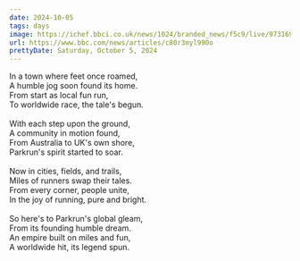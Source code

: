 ```yaml
---
date: 2024-10-05
tags: days
image: https://ichef.bbci.co.uk/news/1024/branded_news/f5c9/live/97316900-825a-11ef-822c-a50726bfda2e.jpg
url: https://www.bbc.com/news/articles/c80r3myl990o
prettyDate: Saturday, October 5, 2024
---
```

In a town where feet once roamed,<br>A humble jog soon found its home.<br>From start as local fun run,<br>To worldwide race, the tale's begun.<br><br>With each step upon the ground,<br>A community in motion found,<br>From Australia to UK's own shore,<br>Parkrun's spirit started to soar.<br><br>Now in cities, fields, and trails,<br>Miles of runners swap their tales.<br>From every corner, people unite,<br>In the joy of running, pure and bright.<br><br>So here's to Parkrun's global gleam,<br>From its founding humble dream.<br>An empire built on miles and fun,<br>A worldwide hit, its legend spun.